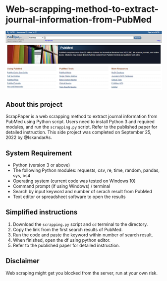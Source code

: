 # Web-scrapping-method-to-extract-journal-information-from-PubMed
![test](/img/abstract.png)

## About this project
ScrapPaper is a web scrapping method to extract journal information from PubMed using Python script. Users need to install Python 3 and required modules, and run the `scrapping.py` script. Refer to the published paper for detailed instruction. This side project was completed on September 25, 2022 by @IskandarAs.

## System Requirement
* Python (version 3 or above)
* The following Python modules: requests, csv, re, time, random, pandas, sys, bs4
* Operating system (current code was tested on Windows 10)
* Command prompt (if using Windows) / terminal
* Search by input keyword and number of serach result from PubMed
* Text editor or spreadsheet software to open the results

## Simplified instructions
1. Download the `scrapping.py` script and `cd` terminal to the directory.
2. Copy the link from the first search results of PubMed.
3. Run the code and paste the keyword within number of search result.
4. When finished, open the df using python editor. 
5. Refer to the published paper for detailed instruction.

## Disclaimer
Web scraping might get you blocked from the server, run at your own risk.
